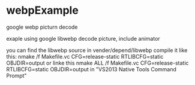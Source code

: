 # webpExample
google webp picturn decode

exaple using google libwebp decode picture, include animator

you can find the libwebp source in vender/depend/libwebp
compile it like this:
  nmake /f Makefile.vc CFG=release-static RTLIBCFG=static OBJDIR=output
or linke this 
  nmake ALL /f Makefile.vc CFG=release-static RTLIBCFG=static OBJDIR=output
in "VS2013 Native Tools Command Prompt"
